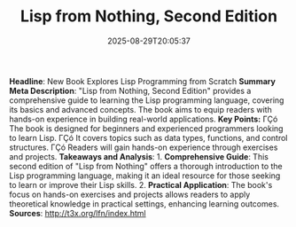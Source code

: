 ﻿---
title: "Lisp from Nothing, Second Edition"
date: "2025-08-29T20:05:37"
category: "Markets"
summary: ""
slug: "lisp from nothing second edition"
source_urls:
  - "http://t3x.org/lfn/index.html"
seo:
  title: "Lisp from Nothing, Second Edition | Hash n Hedge"
  description: ""
  keywords: ["news", "markets", "brief"]
---
**Headline**: New Book Explores Lisp Programming from Scratch  **Summary Meta Description**: "Lisp from Nothing, Second Edition" provides a comprehensive guide to learning the Lisp programming language, covering its basics and advanced concepts. The book aims to equip readers with hands-on experience in building real-world applications.  **Key Points:**  ΓÇó The book is designed for beginners and experienced programmers looking to learn Lisp. ΓÇó It covers topics such as data types, functions, and control structures. ΓÇó Readers will gain hands-on experience through exercises and projects.  **Takeaways and Analysis**:  1.  **Comprehensive Guide**: This second edition of "Lisp from Nothing" offers a thorough introduction to the Lisp programming language, making it an ideal resource for those seeking to learn or improve their Lisp skills. 2.  **Practical Application**: The book's focus on hands-on exercises and projects allows readers to apply theoretical knowledge in practical settings, enhancing learning outcomes.  **Sources**:  http://t3x.org/lfn/index.html 
